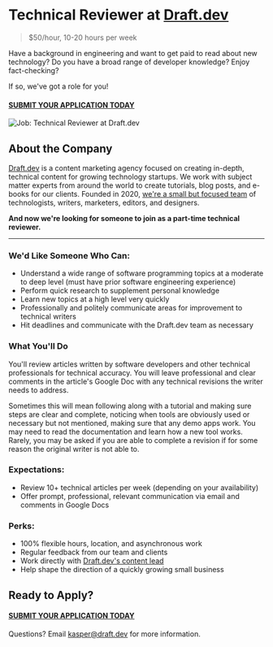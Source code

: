 # Technical Reviewer at [Draft.dev](https://draft.dev/)
> $50/hour, 10-20 hours per week

Have a background in engineering and want to get paid to read about new technology? Do you have a broad range of developer knowledge? Enjoy fact-checking?

If so, we've got a role for you!

#### [SUBMIT YOUR APPLICATION TODAY](https://airtable.com/shr4XX0UqSKCGLjEP)

![Job: Technical Reviewer at Draft.dev](https://draft.dev/learn/assets/posts/programmer.png)

## About the Company
[Draft.dev](https://draft.dev/) is a content marketing agency focused on creating in-depth, technical content for growing technology startups. We work with subject matter experts from around the world to create tutorials, blog posts, and e-books for our clients. Founded in 2020, [we're a small but focused team](https://twitter.com/KarlLHughes/status/1337141695432024065) of technologists, writers, marketers, editors, and designers.

**And now we're looking for someone to join as a part-time technical reviewer.**

-----

### We'd Like Someone Who Can:
- Understand a wide range of software programming topics at a moderate to deep level (must have prior software engineering experience)
- Perform quick research to supplement personal knowledge
- Learn new topics at a high level very quickly
- Professionally and politely communicate areas for improvement to technical writers
- Hit deadlines and communicate with the Draft.dev team as necessary

### What You'll Do
You'll review articles written by software developers and other technical professionals for technical accuracy. You will leave professional and clear comments in the article's Google Doc with any technical revisions the writer needs to address.

Sometimes this will mean following along with a tutorial and making sure steps are clear and complete, noticing when tools are obviously used or necessary but not mentioned, making sure that any demo apps work.
You may need to read the documentation and learn how a new tool works. Rarely, you may be asked if you are able to complete a revision if for some reason the original writer is not able to.

### Expectations:
- Review 10+ technical articles per week (depending on your availability)
- Offer prompt, professional, relevant communication via email and comments in Google Docs

### Perks:
- 100% flexible hours, location, and asynchronous work
- Regular feedback from our team and clients
- Work directly with [Draft.dev's content lead](https://www.linkedin.com/in/ksiig/)
- Help shape the direction of a quickly growing small business

## Ready to Apply?

#### [SUBMIT YOUR APPLICATION TODAY](https://airtable.com/shrjG2UG3HPdn2wSA)

Questions? Email [kasper@draft.dev](mailto:kasper@draft.dev) for more information.
